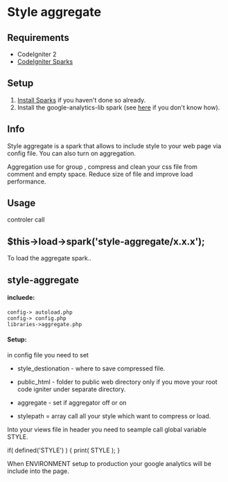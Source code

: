 # Style aggregate

## Requirements

* CodeIgniter 2
* [CodeIgniter Sparks](http://getsparks.org/)

## Setup

1. [Install Sparks](http://getsparks.org/install) if you haven't done so already.
2. Install the google-analytics-lib spark (see [here](http://getsparks.org/get-sparks) if you don't know how).

## Info

Style aggregate is a spark that allows to include style to your web page via config file. You can
 also turn on aggregation.

Aggregation use for group , compress and clean your css file from comment and empty space. Reduce
size of file and improve load performance.

## Usage

controler call

## $this->load->spark('style-aggregate/x.x.x');

To load the aggregate spark..


## style-aggregate

#### incluede:

	config-> autoload.php
	config-> config.php
	libraries->aggregate.php

#### Setup:

in config file you need to set
 - style_destionation - where to save compressed file.
 - public_html - folder to public web directory only if you move your root code igniter under
 separate directory.
 - aggregate - set if aggregator off or on

 - stylepath = array call all your style which want to compress or load.


Into your views file in header you need to seample call global variable STYLE.

if( defined('STYLE') ) {
  print( STYLE );
}

When ENVIRONMENT setup to production your google analytics will be include into the page.
